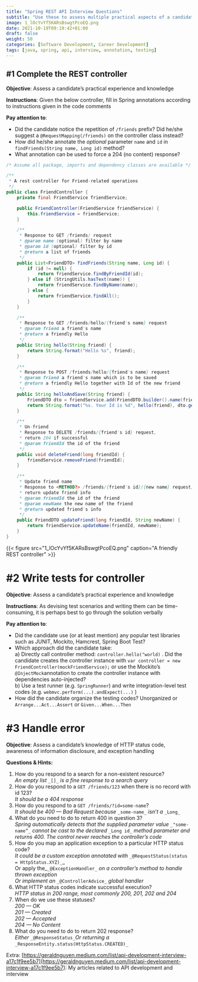 ```yaml
---
title: "Spring REST API Interview Questions"
subtitle: "Use these to assess multiple practical aspects of a candidate’s skills and experience"
image: 1_lOcYvYf5KARsBswgtPcoEQ.png
date: 2021-10-19T09:19:42+01:00
draft: false
weight: 50
categories: [Software Development, Career Development]
tags: [java, spring, api, interview, annotation, testing]
---
```


#1 Complete the REST controller
-------------------------------

**Objective**: Assess a candidate’s practical experience and knowledge

**Instructions**: Given the below controller, fill in Spring annotations according to instructions given in the code comments

**Pay attention to**:

*   Did the candidate notice the repetition of `/friends` prefix? Did he/she suggest a `@RequestMapping(/friends)` on the controller class instead?
*   How did he/she annotate the _optional_ parameter `name` and `id` in `findFriends(String name, Long id)` method?
*   What annotation can be used to force a 204 (no content) response?

```java
/* Assume all package, imports and dependency classes are available */

/**
 * A rest controller for Friend-related operations
 */
public class FriendController {
    private final FriendService friendService;

    public FriendController(FriendService friendService) {
        this.friendService = friendService;
    }

    /**
     * Response to GET /friends/ request
     * @param name (optional) filter by name
     * @param id (optional) filter by id
     * @return a list of friends
     */
    public List<FriendDTO> findFriends(String name, Long id) {
        if (id != null) {
            return friendService.findByFriendId(id);
        } else if (StringUtils.hasText(name)) {
            return friendService.findByName(name);
        } else {
            return friendService.findAll();
        }
    }

    /**
     * Response to GET /friends/hello/{friend's name} request
     * @param friend a friend's name
     * @return a friendly Hello
     */
    public String hello(String friend) {
        return String.format("Hello %s", friend);
    }

    /**
     * Response to POST /friends/hello/{friend's name} request
     * @param friend a friend's name which is to be saved
     * @return a friendly Hello together with Id of the new friend
     */
    public String helloAndSave(String friend) {
        FriendDTO dto = friendService.add(FriendDTO.builder().name(friend).createDt(LocalDateTime.now()).build());
        return String.format("%s. Your Id is %d", hello(friend), dto.getId());
    }

    /**
     * Un-friend
     * Response to DELETE /friends/{friend's id} request, 
     * return 204 if successful
     * @param friendId the id of the friend
     */
    public void deleteFriend(long friendId) {
        friendService.removeFriend(friendId);
    }

    /**
     * Update friend name
     * Response to <METHOD?> /friends/{friend's id}/{new name} request, 
     * return update friend info
     * @param friendId the id of the friend
     * @param newName the new name of the friend
     * @return updated friend's info
     */
    public FriendDTO updateFriend(long friendId, String newName) {
        return friendService.updateName(friendId, newName);
    }
}
```

{{< figure src="1_lOcYvYf5KARsBswgtPcoEQ.png" caption="A friendly REST controller" >}}


#2 Write tests for controller
=============================

**Objective**: Assess a candidate’s practical experience and knowledge

**Instructions**: As devising test scenarios and writing them can be time-consuming, it is perhaps best to go through the solution verbally

**Pay attention to**:

*   Did the candidate use (or at least mention) any popular test libraries such as JUNIT, Mockito, Hamcrest, Spring Boot Test?
*   Which approach did the candidate take:  
    a) Directly call controller method: `controller.hello("world)` . Did the candidate creates the controller instance with `var controller = new FriendController(mockFriendService);` or use the Mockito’s `@InjectMock`annotation to create the controller instance with dependencies auto-injected?  
    b) Use a test runner (e.g. `SpringRunner`) and write integration-level test codes (e.g. `webmvc.perform(...).andExpect(...)` )
*   How did the candidate organize the testing codes? Unorganized or `Arrange...Act...Assert` or `Given...When...Then`

#3 Handle error
===============

**Objective**: Assess a candidate’s knowledge of HTTP status code, awareness of information disclosure, and exception handling

**Questions & Hints:**

1.  How do you respond to a search for a non-existent resource?  
    _An empty list_ `_[]_` _is a fine response to a search query_
2.  How do you respond to a `GET /friends/123` when there is no record with id 123?  
    _It should be a 404 response_
3.  How do you respond to a `GET /friends/?id=some-name`?  
    _It should be 400 — Bad Request because_ `_some-name_` _isn’t a_ `_Long_`
4.  What do you need to do to return 400 in question 3?  
    _Spring automatically detects that the supplied parameter value_ `_"some-name”_` _cannot be cast to the declared_ `_Long id_` _method parameter and returns 400. The control never reaches the controller’s code_
5.  How do you map an application exception to a particular HTTP status code?  
    _It could be a custom exception annotated with_ `_@RequestStatus(status = HttpStatus.XYZ)_`_  
    Or apply the_`_@ExceptionHandler_` _on a controller’s method to handle thrown exception  
    Or implement an_ `_@ControllerAdvice_` _global handler_
6.  What HTTP status codes indicate successful execution?  
    _HTTP status in 200 range, most commonly 200, 201, 202 and 204_
7.  When do we use these statuses?  
    _200 — OK  
    201 — Created  
    202 — Accepted  
    204 — No Content_
8.  What do you need to do to return 202 response?  
    _Either_ `_@ResponseStatus_`_Or returning a_ `_ResponseEntity.status(HttpStatus.CREATED)_`

Extra: [https://geraldnguyen.medium.com/list/api-development-interview-a17c1f9ee5b7](https://geraldnguyen.medium.com/list/api-development-interview-a17c1f9ee5b7): My articles related to API development and interview